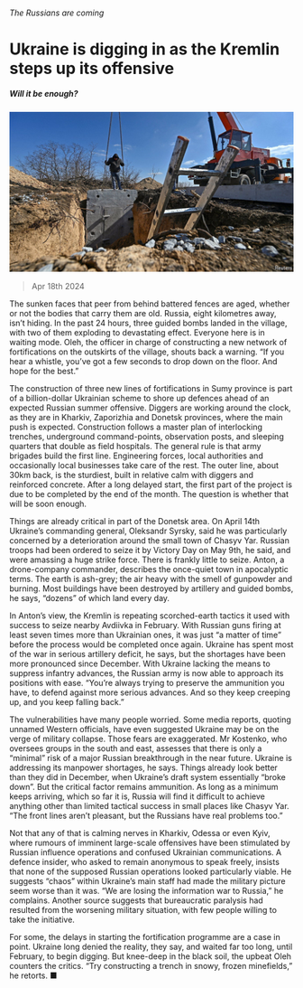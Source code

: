 ###### The Russians are coming

# Ukraine is digging in as the Kremlin steps up its offensive 

##### Will it be enough? 

![image](images/20240420_EUP505.jpg) 

> Apr 18th 2024 

The sunken faces that peer from behind battered fences are aged, whether or not the bodies that carry them are old. Russia, eight kilometres away, isn’t hiding. In the past 24 hours, three guided bombs landed in the village, with two of them exploding to devastating effect. Everyone here is in waiting mode. Oleh, the officer in charge of constructing a new network of fortifications on the outskirts of the village, shouts back a warning. “If you hear a whistle, you’ve got a few seconds to drop down on the floor. And hope for the best.” 

The construction of three new lines of fortifications in Sumy province is part of a billion-dollar Ukrainian scheme to shore up defences ahead of an expected Russian summer offensive. Diggers are working around the clock, as they are in Kharkiv, Zaporizhia and Donetsk provinces, where the main push is expected. Construction follows a master plan of interlocking trenches, underground command-points, observation posts, and sleeping quarters that double as field hospitals. The general rule is that army brigades build the first line. Engineering forces, local authorities and occasionally local businesses take care of the rest. The outer line, about 30km back, is the sturdiest, built in relative calm with diggers and reinforced concrete. After a long delayed start, the first part of the project is due to be completed by the end of the month. The question is whether that will be soon enough.


Things are already critical in part of the Donetsk area. On April 14th Ukraine’s commanding general, Oleksandr Syrsky, said he was particularly concerned by a deterioration around the small town of Chasyv Yar. Russian troops had been ordered to seize it by Victory Day on May 9th, he said, and were amassing a huge strike force. There is frankly little to seize. Anton, a drone-company commander, describes the once-quiet town in apocalyptic terms. The earth is ash-grey; the air heavy with the smell of gunpowder and burning. Most buildings have been destroyed by artillery and guided bombs, he says, “dozens” of which land every day. 

In Anton’s view, the Kremlin is repeating scorched-earth tactics it used with success to seize nearby Avdiivka in February. With Russian guns firing at least seven times more than Ukrainian ones, it was just “a matter of time” before the process would be completed once again. Ukraine has spent most of the war in serious artillery deficit, he says, but the shortages have been more pronounced since December. With Ukraine lacking the means to suppress infantry advances, the Russian army is now able to approach its positions with ease. “You’re always trying to preserve the ammunition you have, to defend against more serious advances. And so they keep creeping up, and you keep falling back.” 

The vulnerabilities have many people worried. Some media reports, quoting unnamed Western officials, have even suggested Ukraine may be on the verge of military collapse. Those fears are exaggerated. Mr Kostenko, who oversees groups in the south and east, assesses that there is only a “minimal” risk of a major Russian breakthrough in the near future. Ukraine is addressing its manpower shortages, he says. Things already look better than they did in December, when Ukraine’s draft system essentially “broke down”. But the critical factor remains ammunition. As long as a minimum keeps arriving, which so far it is, Russia will find it difficult to achieve anything other than limited tactical success in small places like Chasyv Yar. “The front lines aren’t pleasant, but the Russians have real problems too.” 

Not that any of that is calming nerves in Kharkiv, Odessa or even Kyiv, where rumours of imminent large-scale offensives have been stimulated by Russian influence operations and confused Ukrainian communications. A defence insider, who asked to remain anonymous to speak freely, insists that none of the supposed Russian operations looked particularly viable. He suggests “chaos” within Ukraine’s main staff had made the military picture seem worse than it was. “We are losing the information war to Russia,” he complains. Another source suggests that bureaucratic paralysis had resulted from the worsening military situation, with few people willing to take the initiative.

For some, the delays in starting the fortification programme are a case in point. Ukraine long denied the reality, they say, and waited far too long, until February, to begin digging. But knee-deep in the black soil, the upbeat Oleh counters the critics. “Try constructing a trench in snowy, frozen minefields,” he retorts. ■


